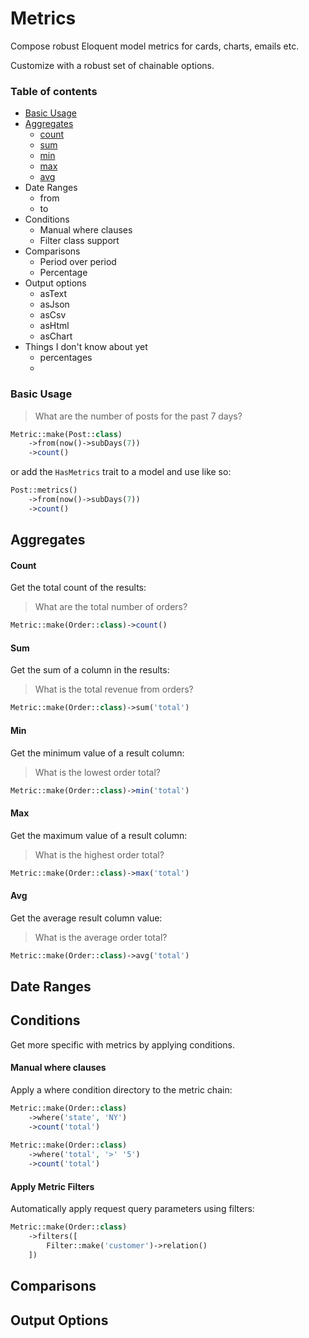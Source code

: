 # Metrics

Compose robust Eloquent model metrics for cards, charts, emails etc.

Customize with a robust set of chainable options.

### Table of contents

- [Basic Usage](https://github.com/headlesslaravel/docs/blob/main/metrics.md#basic-usage)
- [Aggregates](https://github.com/headlesslaravel/docs/blob/main/metrics.md#aggregates)
    - [count](https://github.com/headlesslaravel/docs/blob/main/metrics.md#count)
    - [sum](https://github.com/headlesslaravel/docs/blob/main/metrics.md#sum)
    - [min](https://github.com/headlesslaravel/docs/blob/main/metrics.md#min)
    - [max](https://github.com/headlesslaravel/docs/blob/main/metrics.md#max)
    - [avg](https://github.com/headlesslaravel/docs/blob/main/metrics.md#avg)
- Date Ranges
    - from
    - to  
- Conditions
    - Manual where clauses
    - Filter class support
- Comparisons
    -  Period over period
    -  Percentage
- Output options
    - asText
    - asJson
    - asCsv
    - asHtml
    - asChart
- Things I don't know about yet
    - percentages
    - 

### Basic Usage

> What are the number of posts for the past 7 days?

```php
Metric::make(Post::class)
    ->from(now()->subDays(7))
    ->count()
```
or add the `HasMetrics` trait to a model and use like so:
```php
Post::metrics()
    ->from(now()->subDays(7))
    ->count()
```


## Aggregates 

#### Count

Get the total count of the results:

> What are the total number of orders?

```php
Metric::make(Order::class)->count()
```

#### Sum

Get the sum of a column in the results:

> What is the total revenue from orders?

```php
Metric::make(Order::class)->sum('total')
```

#### Min

Get the minimum value of a result column:

> What is the lowest order total?

```php
Metric::make(Order::class)->min('total')
```

#### Max

Get the maximum value of a result column:

> What is the highest order total?

```php
Metric::make(Order::class)->max('total')
```

#### Avg

Get the average result column value:

> What is the average order total?

```php
Metric::make(Order::class)->avg('total')
```

## Date Ranges

## Conditions

Get more specific with metrics by applying conditions.

#### Manual where clauses

Apply a where condition directory to the metric chain:

```php
Metric::make(Order::class)
    ->where('state', 'NY')
    ->count('total')
    
Metric::make(Order::class)
    ->where('total', '>' '5')
    ->count('total')
```

#### Apply Metric Filters

Automatically apply request query parameters using filters:

```php
Metric::make(Order::class)
    ->filters([
        Filter::make('customer')->relation()
    ])
```

## Comparisons

## Output Options

